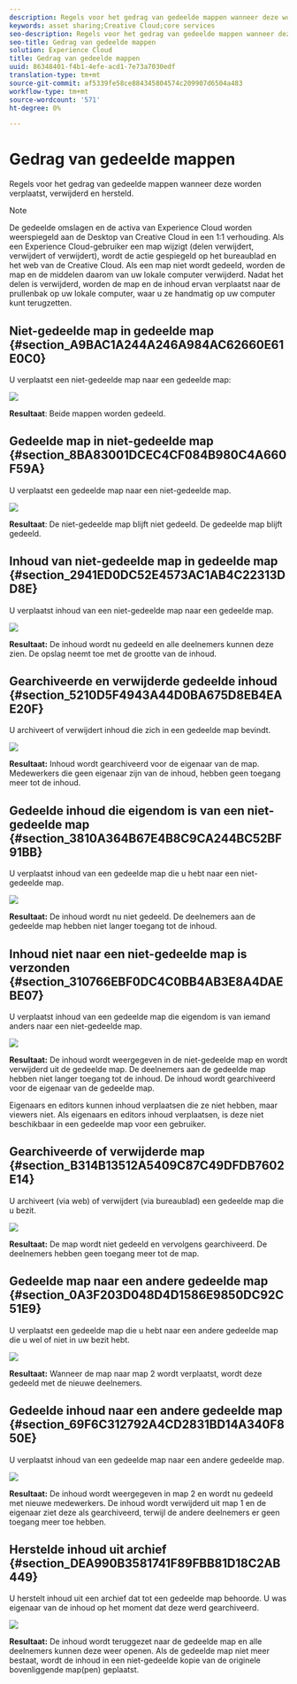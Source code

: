 ```yaml
---
description: Regels voor het gedrag van gedeelde mappen wanneer deze worden verplaatst, verwijderd en hersteld.
keywords: asset sharing;Creative Cloud;core services
seo-description: Regels voor het gedrag van gedeelde mappen wanneer deze worden verplaatst, verwijderd en hersteld.
seo-title: Gedrag van gedeelde mappen
solution: Experience Cloud
title: Gedrag van gedeelde mappen
uuid: 86348401-f4b1-4efe-acd1-7e73a7030edf
translation-type: tm+mt
source-git-commit: af5339fe58ce884345804574c209907d6504a483
workflow-type: tm+mt
source-wordcount: '571'
ht-degree: 0%

---
```



# Gedrag van gedeelde mappen

Regels voor het gedrag van gedeelde mappen wanneer deze worden verplaatst, verwijderd en hersteld.

>[!NOTE]
>
>De gedeelde omslagen en de activa van Experience Cloud worden weerspiegeld aan de Desktop van Creative Cloud in een 1:1 verhouding. Als een Experience Cloud-gebruiker een map wijzigt (delen verwijdert, verwijdert of verwijdert), wordt de actie gespiegeld op het bureaublad en het web van de Creative Cloud. Als een map niet wordt gedeeld, worden de map en de middelen daarom van uw lokale computer verwijderd. Nadat het delen is verwijderd, worden de map en de inhoud ervan verplaatst naar de prullenbak op uw lokale computer, waar u ze handmatig op uw computer kunt terugzetten.

## Niet-gedeelde map in gedeelde map {#section_A9BAC1A244A246A984AC62660E61E0C0}

U verplaatst een niet-gedeelde map naar een gedeelde map:

![](assets/01_assets_move.png)

**Resultaat**: Beide mappen worden gedeeld.

## Gedeelde map in niet-gedeelde map {#section_8BA83001DCEC4CF084B980C4A660F59A}

U verplaatst een gedeelde map naar een niet-gedeelde map.

![](assets/02_assets_move.png)

**Resultaat**: De niet-gedeelde map blijft niet gedeeld. De gedeelde map blijft gedeeld.

## Inhoud van niet-gedeelde map in gedeelde map {#section_2941ED0DC52E4573AC1AB4C22313DD8E}

U verplaatst inhoud van een niet-gedeelde map naar een gedeelde map.

![](assets/03_assets_move.png)

**Resultaat:** De inhoud wordt nu gedeeld en alle deelnemers kunnen deze zien. De opslag neemt toe met de grootte van de inhoud.

## Gearchiveerde en verwijderde gedeelde inhoud {#section_5210D5F4943A44D0BA675D8EB4EAE20F}

U archiveert of verwijdert inhoud die zich in een gedeelde map bevindt.

![](assets/04_assets_move.png)

**Resultaat:** Inhoud wordt gearchiveerd voor de eigenaar van de map. Medewerkers die geen eigenaar zijn van de inhoud, hebben geen toegang meer tot de inhoud.

## Gedeelde inhoud die eigendom is van een niet-gedeelde map {#section_3810A364B67E4B8C9CA244BC52BF91BB}

U verplaatst inhoud van een gedeelde map die u hebt naar een niet-gedeelde map.

![](assets/05_assets_move.png)

**Resultaat:** De inhoud wordt nu niet gedeeld. De deelnemers aan de gedeelde map hebben niet langer toegang tot de inhoud.

## Inhoud niet naar een niet-gedeelde map is verzonden {#section_310766EBF0DC4C0BB4AB3E8A4DAEBE07}

U verplaatst inhoud van een gedeelde map die eigendom is van iemand anders naar een niet-gedeelde map.

![](assets/06_assets_move.png)

**Resultaat:** De inhoud wordt weergegeven in de niet-gedeelde map en wordt verwijderd uit de gedeelde map. De deelnemers aan de gedeelde map hebben niet langer toegang tot de inhoud. De inhoud wordt gearchiveerd voor de eigenaar van de gedeelde map.

Eigenaars en editors kunnen inhoud verplaatsen die ze niet hebben, maar viewers niet. Als eigenaars en editors inhoud verplaatsen, is deze niet beschikbaar in een gedeelde map voor een gebruiker.

## Gearchiveerde of verwijderde map {#section_B314B13512A5409C87C49DFDB7602E14}

U archiveert (via web) of verwijdert (via bureaublad) een gedeelde map die u bezit.

![](assets/07_assets_move.png)

**Resultaat:** De map wordt niet gedeeld en vervolgens gearchiveerd. De deelnemers hebben geen toegang meer tot de map.

## Gedeelde map naar een andere gedeelde map {#section_0A3F203D048D4D1586E9850DC92C51E9}

U verplaatst een gedeelde map die u hebt naar een andere gedeelde map die u wel of niet in uw bezit hebt.

![](assets/09_assets_move.png)

**Resultaat:** Wanneer de map naar map 2 wordt verplaatst, wordt deze gedeeld met de nieuwe deelnemers.

## Gedeelde inhoud naar een andere gedeelde map {#section_69F6C312792A4CD2831BD14A340F850E}

U verplaatst inhoud van een gedeelde map naar een andere gedeelde map.

![](assets/11_assets_move.png)

**Resultaat:** De inhoud wordt weergegeven in map 2 en wordt nu gedeeld met nieuwe medewerkers. De inhoud wordt verwijderd uit map 1 en de eigenaar ziet deze als gearchiveerd, terwijl de andere deelnemers er geen toegang meer toe hebben.

## Herstelde inhoud uit archief {#section_DEA990B3581741F89FBB81D18C2AB449}

U herstelt inhoud uit een archief dat tot een gedeelde map behoorde. U was eigenaar van de inhoud op het moment dat deze werd gearchiveerd.

![](assets/12_assets_move.png)

**Resultaat:** De inhoud wordt teruggezet naar de gedeelde map en alle deelnemers kunnen deze weer openen. Als de gedeelde map niet meer bestaat, wordt de inhoud in een niet-gedeelde kopie van de originele bovenliggende map(pen) geplaatst.
